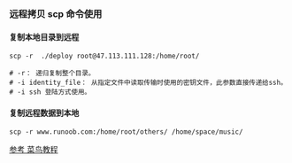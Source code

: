 ### 远程拷贝 scp 命令使用 

#### 复制本地目录到远程

```shell
scp -r  ./deploy root@47.113.111.128:/home/root/

# -r： 递归复制整个目录。
# -i identity_file： 从指定文件中读取传输时使用的密钥文件，此参数直接传递给ssh。
# -i ssh 登陆方式使用。
```

#### 复制远程数据到本地

```shell
scp -r www.runoob.com:/home/root/others/ /home/space/music/
```

[参考 菜鸟教程](https://www.runoob.com/linux/linux-comm-scp.html)